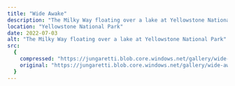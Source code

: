 ```yaml
---
title: "Wide Awake"
description: "The Milky Way floating over a lake at Yellowstone National Park"
location: "Yellowstone National Park"
date: 2022-07-03
alt: "The Milky Way floating over a lake at Yellowstone National Park"
src:
  {
    compressed: "https://jungaretti.blob.core.windows.net/gallery/wide-awake-preview.jpg",
    original: "https://jungaretti.blob.core.windows.net/gallery/wide-awake.jpg",
  }
---
```

